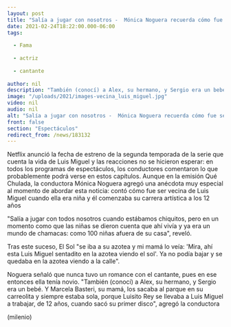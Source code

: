 ```yaml
---
layout: post
title: "Salía a jugar con nosotros -  Mónica Noguera recuerda cómo fue ser vecina de Luis Miguel"
date: 2021-02-24T18:22:00.000-06:00
tags:
  
  - Fama
  
  - actriz
  
  - cantante
  
author: nil
description: "También (conocí) a Alex, su hermano, y Sergio era un bebé. Y Marcela Basteri, su mamá, los sacaba al parque en su carreolita y siempre estaba sola, recordó la conductora. "
image: "/uploads/2021/images-vecina_luis_miguel.jpg"
video: nil
audio: nil
alt: "Salía a jugar con nosotros -  Mónica Noguera recuerda cómo fue ser vecina de Luis Miguel"
front: false
section: "Espectáculos"
redirect_from: /news/183132
---
```


Netflix anunció la fecha de estreno de la segunda temporada de la serie que cuenta la vida de Luis Miguel y las reacciones no se hicieron esperar: en todos los programas de espectáculos, los conductores comentaron lo que probablemente podrá verse en estos capítulos. Aunque en la emisión Qué Chulada, la conductora Mónica Noguera agregó una anécdota muy especial al momento de abordar esta noticia: contó cómo fue ser vecina de Luis Miguel cuando ella era niña y él comenzaba su carrera artística a los 12 años 

"Salía a jugar con todos nosotros cuando estábamos chiquitos, pero en un momento como que las niñas se dieron cuenta que ahí vivía y ya era un mundo de chamacas: como 100 niñas afuera de su casa", reveló. 

Tras este suceso, El Sol "se iba a su azotea y mi mamá lo veía: 'Mira, ahí esta Luis Miguel sentadito en la azotea viendo el sol'. Ya no podía bajar y se quedaba en la azotea viendo a la calle". 

Noguera señaló que nunca tuvo un romance con el cantante, pues en ese entonces ella tenía novio. "También (conocí) a Alex, su hermano, y Sergio era un bebé. Y Marcela Basteri, su mamá, los sacaba al parque en su carreolita y siempre estaba sola, porque Luisito Rey se llevaba a Luis Miguel a trabajar, de 12 años, cuando sacó su primer disco", agregó la conductora 

(milenio)